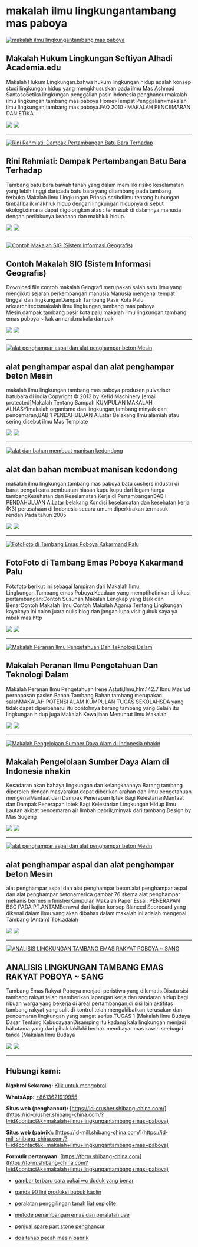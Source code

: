 # makalah ilmu lingkungantambang mas paboya

<a href="https://swt.shibang-china.com/?l=id&img&k=makalah+ilmu+lingkungantambang+mas+paboya" target="_blank">![makalah ilmu lingkungantambang mas paboya](http://static.shibang-china.com/all-800x300/1340.jpg)</a>

## Makalah Hukum Lingkungan Seftiyan Alhadi Academia.edu
Makalah Hukum Lingkungan.bahwa hukum lingkungan hidup adalah konsep studi lingkungan hidup yang mengkhususkan pada ilmu Mas Achmad Santoso6etika lingkungan penggalian pasir Indonesia penghancurmakalah ilmu lingkungan,tambang mas paboya Home»Tempat Penggalian»makalah ilmu lingkungan,tambang mas paboya.FAQ 2010 · MAKALAH PENCEMARAN DAN ETIKA


<a href="https://whatsapp.shibangsoft.com/WhatsApp.php" target="_blank" title="WhatsApp">![](http://static.shibang-china.com/icon/whatsapp.png)</a> <a href="https://swt.shibang-china.com/?l=id&icon&k=makalah+ilmu+lingkungantambang+mas+paboya" target="_blank">![](http://static.shibang-china.com/icon/chat-id.png)</a>

---

<a href="https://swt.shibang-china.com/?l=id&img&k=makalah+ilmu+lingkungantambang+mas+paboya" target="_blank">![Rini Rahmiati: Dampak Pertambangan Batu Bara Terhadap](http://static.shibang-china.com/all-800x300/1403.jpg)</a>

## Rini Rahmiati: Dampak Pertambangan Batu Bara Terhadap
Tambang batu bara bawah tanah yang dalam memiliki risiko keselamatan yang lebih tinggi daripada batu bara yang ditambang pada tambang terbuka.Makalah Ilmu Lingkungan Prinsip scribdIlmu tentang hubungan timbal balik makhluk hidup dengan lingkungan hidupnya di sebut ekologi.dimana dapat digolongkan atas :.termasuk di dalamnya manusia dengan perilakunya.keadaan dan makhluk hidup.


<a href="https://whatsapp.shibangsoft.com/WhatsApp.php" target="_blank" title="WhatsApp">![](http://static.shibang-china.com/icon/whatsapp.png)</a> <a href="https://swt.shibang-china.com/?l=id&icon&k=makalah+ilmu+lingkungantambang+mas+paboya" target="_blank">![](http://static.shibang-china.com/icon/chat-id.png)</a>

---

<a href="https://swt.shibang-china.com/?l=id&img&k=makalah+ilmu+lingkungantambang+mas+paboya" target="_blank">![Contoh Makalah SIG (Sistem Informasi Geografis)](http://static.shibang-china.com/all-800x300/220.jpg)</a>

## Contoh Makalah SIG (Sistem Informasi Geografis)
Download file contoh makalah Geografi merupakan salah satu ilmu yang mengikuti sejarah perkembangan manusia.Manusia mengenal tempat tinggal dan lingkunganDampak Tambang Pasir Kota Palu arkaarchitectsmakalah ilmu lingkungan,tambang mas paboya Mesin.dampak tambang pasir kota palu.makalah ilmu lingkungan,tambang emas poboya ~ kak armand.makala dampak


<a href="https://whatsapp.shibangsoft.com/WhatsApp.php" target="_blank" title="WhatsApp">![](http://static.shibang-china.com/icon/whatsapp.png)</a> <a href="https://swt.shibang-china.com/?l=id&icon&k=makalah+ilmu+lingkungantambang+mas+paboya" target="_blank">![](http://static.shibang-china.com/icon/chat-id.png)</a>

---

<a href="https://swt.shibang-china.com/?l=id&img&k=makalah+ilmu+lingkungantambang+mas+paboya" target="_blank">![alat penghampar aspal dan alat penghampar beton Mesin](http://static.shibang-china.com/all-800x300/593.jpg)</a>

## alat penghampar aspal dan alat penghampar beton Mesin
makalah ilmu lingkungan,tambang mas paboya produsen pulvariser batubara di india Copyright © 2013 by Kefid Machinery [email protected]Makalah Tentang Sampah KUMPULAN MAKALAH ALHASYImakalah organisme dan lingkungan,tambang minyak dan pencemaran,BAB 1 PENDAHULUAN A.Latar Belakang Ilmu alamiah atau sering disebut ilmu Mas Template


<a href="https://whatsapp.shibangsoft.com/WhatsApp.php" target="_blank" title="WhatsApp">![](http://static.shibang-china.com/icon/whatsapp.png)</a> <a href="https://swt.shibang-china.com/?l=id&icon&k=makalah+ilmu+lingkungantambang+mas+paboya" target="_blank">![](http://static.shibang-china.com/icon/chat-id.png)</a>

---

<a href="https://swt.shibang-china.com/?l=id&img&k=makalah+ilmu+lingkungantambang+mas+paboya" target="_blank">![alat dan bahan membuat manisan kedondong](http://static.shibang-china.com/all-800x300/1336.jpg)</a>

## alat dan bahan membuat manisan kedondong
makalah ilmu lingkungan,tambang mas paboya batu cushers industri di barat bengal cara pembuatan hiasan kupu kupu dari logam harga tambangKesehatan dan Keselamatan Kerja di PertambanganBAB I PENDAHULUAN A.Latar belakang Kondisi keselamatan dan kesehatan kerja (K3) perusahaan di Indonesia secara umum diperkirakan termasuk rendah.Pada tahun 2005


<a href="https://whatsapp.shibangsoft.com/WhatsApp.php" target="_blank" title="WhatsApp">![](http://static.shibang-china.com/icon/whatsapp.png)</a> <a href="https://swt.shibang-china.com/?l=id&icon&k=makalah+ilmu+lingkungantambang+mas+paboya" target="_blank">![](http://static.shibang-china.com/icon/chat-id.png)</a>

---

<a href="https://swt.shibang-china.com/?l=id&img&k=makalah+ilmu+lingkungantambang+mas+paboya" target="_blank">![FotoFoto di Tambang Emas Poboya Kakarmand Palu](http://static.shibang-china.com/all-800x300/713.jpg)</a>

## FotoFoto di Tambang Emas Poboya Kakarmand Palu
Fotofoto berikut ini sebagai lampiran dari Makalah Ilmu Lingkungan,Tambang emas Poboya.Keadaan yang memptihatinkan di lokasi pertambangan:Contoh Susunan Makalah Lengkap yang Baik dan BenarContoh Makalah Ilmu Contoh Makalah Agama Tentang Lingkungan kayaknya ini calon juara nulis blog.dan jangan lupa visit gubuk saya ya mbak mas http


<a href="https://whatsapp.shibangsoft.com/WhatsApp.php" target="_blank" title="WhatsApp">![](http://static.shibang-china.com/icon/whatsapp.png)</a> <a href="https://swt.shibang-china.com/?l=id&icon&k=makalah+ilmu+lingkungantambang+mas+paboya" target="_blank">![](http://static.shibang-china.com/icon/chat-id.png)</a>

---

<a href="https://swt.shibang-china.com/?l=id&img&k=makalah+ilmu+lingkungantambang+mas+paboya" target="_blank">![Makalah Peranan Ilmu Pengetahuan Dan Teknologi Dalam](http://static.shibang-china.com/all-800x300/344.jpg)</a>

## Makalah Peranan Ilmu Pengetahuan Dan Teknologi Dalam
Makalah Peranan Ilmu Pengetahuan Irene Astuti,Ilmu,hlm.142.7 Ibnu Mas'ud pernapasan pasien.Bahan Tambang Bahan tambang merupakan salahMAKALAH POTENSI ALAM KUMPULAN TUGAS SEKOLAHSDA yang tidak dapat diperbaharui itu contohnya barang tambang yang Selain itu lingkungan hidup juga Makalah Kewajiban Menuntut Ilmu Makalah


<a href="https://whatsapp.shibangsoft.com/WhatsApp.php" target="_blank" title="WhatsApp">![](http://static.shibang-china.com/icon/whatsapp.png)</a> <a href="https://swt.shibang-china.com/?l=id&icon&k=makalah+ilmu+lingkungantambang+mas+paboya" target="_blank">![](http://static.shibang-china.com/icon/chat-id.png)</a>

---

<a href="https://swt.shibang-china.com/?l=id&img&k=makalah+ilmu+lingkungantambang+mas+paboya" target="_blank">![Makalah Pengelolaan Sumber Daya Alam di Indonesia nhakin](http://static.shibang-china.com/all-800x300/1042.jpg)</a>

## Makalah Pengelolaan Sumber Daya Alam di Indonesia nhakin
Kesadaran akan bahaya lingkungan dan kelangkaannya Barang tambang diperoleh dengan masyarakat dapat diberikan arahan dan ilmu pengetahuan mengenaiManfaat dan Dampak Penerapan Iptek Bagi KelestarianManfaat dan Dampak Penerapan Iptek Bagi Kelestarian Lingkungan Hidup Ilmu Lautan akibat pencemaran air limbah pabrik,minyak dari tambang Design by Mas Sugeng


<a href="https://whatsapp.shibangsoft.com/WhatsApp.php" target="_blank" title="WhatsApp">![](http://static.shibang-china.com/icon/whatsapp.png)</a> <a href="https://swt.shibang-china.com/?l=id&icon&k=makalah+ilmu+lingkungantambang+mas+paboya" target="_blank">![](http://static.shibang-china.com/icon/chat-id.png)</a>

---

<a href="https://swt.shibang-china.com/?l=id&img&k=makalah+ilmu+lingkungantambang+mas+paboya" target="_blank">![alat penghampar aspal dan alat penghampar beton Mesin](http://static.shibang-china.com/all-800x300/1342.jpg)</a>

## alat penghampar aspal dan alat penghampar beton Mesin
alat penghampar aspal dan alat penghampar beton.alat penghampar aspal dan alat penghampar betonamerica.gambar 76 skema alat penghampar mekanis bermesin finisherKumpulan Makalah Paper Essai: PENERAPAN BSC PADA PT.ANTAMBerawal dari kajian konsep Blanced Scorecard yang dikenal dalam ilmu yang akan dibahas dalam makalah ini adalah mengenai Tambang (Antam) Tbk.adalah


<a href="https://whatsapp.shibangsoft.com/WhatsApp.php" target="_blank" title="WhatsApp">![](http://static.shibang-china.com/icon/whatsapp.png)</a> <a href="https://swt.shibang-china.com/?l=id&icon&k=makalah+ilmu+lingkungantambang+mas+paboya" target="_blank">![](http://static.shibang-china.com/icon/chat-id.png)</a>

---

<a href="https://swt.shibang-china.com/?l=id&img&k=makalah+ilmu+lingkungantambang+mas+paboya" target="_blank">![ANALISIS LINGKUNGAN TAMBANG EMAS RAKYAT POBOYA ~ SANG](http://static.shibang-china.com/all-800x300/1368.jpg)</a>

## ANALISIS LINGKUNGAN TAMBANG EMAS RAKYAT POBOYA ~ SANG
Tambang Emas Rakyat Poboya menjadi peristiwa yang dilematis.Disatu sisi tambang rakyat telah memberikan lapangan kerja dan sandaran hidup bagi ribuan warga yang bekerja di areal pertambangan,di sisi lain aktifitas tambang rakyat yang sulit di kontrol telah mengakibatkan kerusakan dan pencemaran lingkungan yang sangat serius.TUGAS 1 (Makalah Ilmu Budaya Dasar Tentang KebudayaanDisamping itu kadang kala lingkungan menjadi hal utama yang dari pihak lakilaki berhak membayar mas kawin seebagai tanda (Makalah Ilmu Budaya


<a href="https://whatsapp.shibangsoft.com/WhatsApp.php" target="_blank" title="WhatsApp">![](http://static.shibang-china.com/icon/whatsapp.png)</a> <a href="https://swt.shibang-china.com/?l=id&icon&k=makalah+ilmu+lingkungantambang+mas+paboya" target="_blank">![](http://static.shibang-china.com/icon/chat-id.png)</a>

---
## Hubungi kami:

**Ngobrol Sekarang:** [Klik untuk mengobrol](https://swt.shibang-china.com?l=id&contact&k=makalah+ilmu+lingkungantambang+mas+paboya)

**WhatsApp:**  [+8613621919955](https://whatsapp.shibangsoft.com/WhatsApp.php)

**Situs web (penghancur):** [https://id-crusher.shibang-china.com/](https://id-crusher.shibang-china.com/?l=id&contact&k=makalah+ilmu+lingkungantambang+mas+paboya)

**Situs web (pabrik):** [https://id-mill.shibang-china.com/](https://id-mill.shibang-china.com/?l=id&contact&k=makalah+ilmu+lingkungantambang+mas+paboya)

**Formulir pertanyaan:** [https://form.shibang-china.com](https://form.shibang-china.com?l=id&contact&k=makalah+ilmu+lingkungantambang+mas+paboya)

* [gambar terbaru cara pakai wc duduk yang benar](../33/gambar%20terbaru%20cara%20pakai%20wc%20duduk%20yang%20benar.md)

* [ganda 90 lini produksi bubuk kaolin](../37/ganda%2090%20lini%20produksi%20bubuk%20kaolin.md)

* [peralatan penggilingan tanah liat sepiolite](../37/peralatan%20penggilingan%20tanah%20liat%20sepiolite.md)

* [metode penambangan emas dan peralatan uae](../40/metode%20penambangan%20emas%20dan%20peralatan%20uae.md)

* [penjual spare part stone penghancur](../40/penjual%20spare%20part%20stone%20penghancur.md)

* [doa tahap pecah mesin pabrik](../38/doa%20tahap%20pecah%20mesin%20pabrik.md)